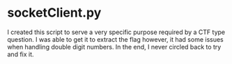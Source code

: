 # socketClient.py

I created this script to serve a very specific purpose required by a CTF type question. I was able to get it to extract the flag however, it had some issues when handling double digit numbers. In the end, I never circled back to try and fix it.
